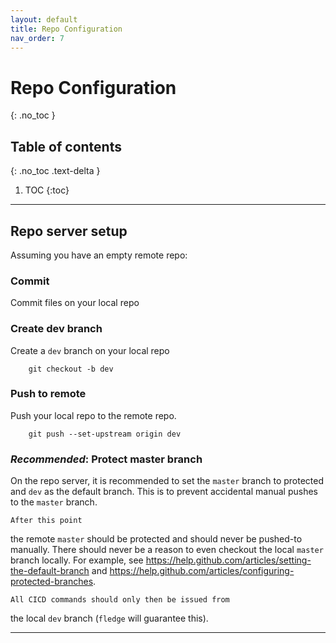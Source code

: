 ```yaml
---
layout: default
title: Repo Configuration
nav_order: 7
---
```


# Repo Configuration
{: .no_toc }

## Table of contents
{: .no_toc .text-delta }

1. TOC
{:toc}

---

## Repo server setup

Assuming you have an empty remote repo:
### Commit  
Commit files on your local repo
### Create dev branch  
Create a `dev` branch on your local repo

        git checkout -b dev

### Push to remote  
Push your local repo to the remote repo.

        git push --set-upstream origin dev

### _Recommended_: Protect master branch  
On the repo server, it is recommended to set the `master` branch to protected and `dev` as the default branch. This is to prevent accidental manual pushes to the `master` branch.

    After this point
the remote `master` should be protected and should never be pushed-to manually. There should never
be a reason to even checkout the local `master` branch locally. 
For example, see https://help.github.com/articles/setting-the-default-branch and https://help.github.com/articles/configuring-protected-branches.

    All CICD commands should only then be issued from
the local `dev` branch (`fledge` will guarantee this).

---
